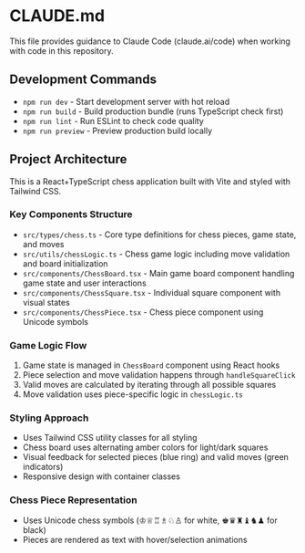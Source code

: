 # CLAUDE.md

This file provides guidance to Claude Code (claude.ai/code) when working with code in this repository.

## Development Commands

- `npm run dev` - Start development server with hot reload
- `npm run build` - Build production bundle (runs TypeScript check first)
- `npm run lint` - Run ESLint to check code quality
- `npm run preview` - Preview production build locally

## Project Architecture

This is a React+TypeScript chess application built with Vite and styled with Tailwind CSS.

### Key Components Structure
- `src/types/chess.ts` - Core type definitions for chess pieces, game state, and moves
- `src/utils/chessLogic.ts` - Chess game logic including move validation and board initialization
- `src/components/ChessBoard.tsx` - Main game board component handling game state and user interactions
- `src/components/ChessSquare.tsx` - Individual square component with visual states
- `src/components/ChessPiece.tsx` - Chess piece component using Unicode symbols

### Game Logic Flow
1. Game state is managed in `ChessBoard` component using React hooks
2. Piece selection and move validation happens through `handleSquareClick`
3. Valid moves are calculated by iterating through all possible squares
4. Move validation uses piece-specific logic in `chessLogic.ts`

### Styling Approach
- Uses Tailwind CSS utility classes for all styling
- Chess board uses alternating amber colors for light/dark squares
- Visual feedback for selected pieces (blue ring) and valid moves (green indicators)
- Responsive design with container classes

### Chess Piece Representation
- Uses Unicode chess symbols (♔♕♖♗♘♙ for white, ♚♛♜♝♞♟ for black)
- Pieces are rendered as text with hover/selection animations